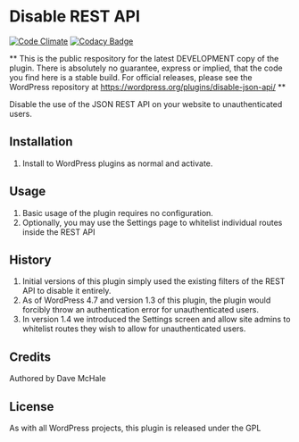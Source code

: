 # Disable REST API

[![Code Climate](https://codeclimate.com/github/dmchale/disable-json-api/badges/gpa.svg)](https://codeclimate.com/github/dmchale/disable-json-api) [![Codacy Badge](https://api.codacy.com/project/badge/Grade/96fc2316f7644938b72a5ffd1e882576)](https://www.codacy.com/app/dmchale/disable-json-api?utm_source=github.com&utm_medium=referral&utm_content=dmchale/disable-json-api&utm_campaign=badger) 

** This is the public respository for the latest DEVELOPMENT copy of the plugin. There is absolutely no guarantee, 
express or implied, that the code you find here is a stable build. For official releases, please see the 
WordPress repository at https://wordpress.org/plugins/disable-json-api/ **
  
Disable the use of the JSON REST API on your website to unauthenticated users.
## Installation
1. Install to WordPress plugins as normal and activate.
## Usage
1. Basic usage of the plugin requires no configuration.
2. Optionally, you may use the Settings page to whitelist individual routes inside the REST API
## History
1. Initial versions of this plugin simply used the existing filters of the REST API to disable it entirely.
2. As of WordPress 4.7 and version 1.3 of this plugin, the plugin would forcibly throw an authentication error for 
unauthenticated users. 
3. In version 1.4 we introduced the Settings screen and allow site admins to whitelist routes 
they wish to allow for unauthenticated users.
## Credits
Authored by Dave McHale
## License
As with all WordPress projects, this plugin is released under the GPL 
